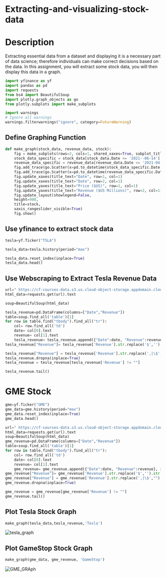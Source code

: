 # Extracting-and-visualizing-stock-data

# Description
Extracting essential data from a dataset and displaying it is a necessary part of data science; therefore individuals can make correct decisions based on the data. In this assignment, you will extract some stock data, you will then display this data in a graph.

```python
import yfinance as yf
import pandas as pd
import requests
from bs4 import BeautifulSoup
import plotly.graph_objects as go
from plotly.subplots import make_subplots
```
```python
import warnings
# Ignore all warnings
warnings.filterwarnings("ignore", category=FutureWarning)
```
<h2>Define Graphing Function</h2>

```python
def make_graph(stock_data, revenue_data, stock):
    fig = make_subplots(rows=2, cols=1, shared_xaxes=True, subplot_titles=("Historical Share Price", "Historical Revenue"), vertical_spacing = .3)
    stock_data_specific = stock_data[stock_data.Date <= '2021--06-14']
    revenue_data_specific = revenue_data[revenue_data.Date <= '2021-04-30']
    fig.add_trace(go.Scatter(x=pd.to_datetime(stock_data_specific.Date, infer_datetime_format=True), y=stock_data_specific.Close.astype("float"), name="Share Price"), row=1, col=1)
    fig.add_trace(go.Scatter(x=pd.to_datetime(revenue_data_specific.Date, infer_datetime_format=True), y=revenue_data_specific.Revenue.astype("float"), name="Revenue"), row=2, col=1)
    fig.update_xaxes(title_text="Date", row=1, col=1)
    fig.update_xaxes(title_text="Date", row=2, col=1)
    fig.update_yaxes(title_text="Price ($US)", row=1, col=1)
    fig.update_yaxes(title_text="Revenue ($US Millions)", row=2, col=1)
    fig.update_layout(showlegend=False,
    height=900,
    title=stock,
    xaxis_rangeslider_visible=True)
    fig.show()
```
<h2>Use yfinance to extract stock data</h2>

```python
tesla=yf.Ticker("TSLA")
```
```python
tesla_data=tesla.history(period="max")
```

```python
tesla_data.reset_index(inplace=True)
tesla_data.head()
```

<h2>Use Webscraping to Extract Tesla Revenue Data</h2>

```python
url=" https://cf-courses-data.s3.us.cloud-object-storage.appdomain.cloud/IBMDeveloperSkillsNetwork-PY0220EN-SkillsNetwork/labs/project/revenue.htm"
html_data=requests.get(url).text
```

```python
soup=BeautifulSoup(html_data)
```

```python
tesla_revenue=pd.DataFrame(columns=["Date","Revenue"])
table=soup.find_all('table')[1]
for row in table.find("tbody").find_all("tr"):
    col= row.find_all('td')
    date= col[0].text
    revenue= col[1].text
    tesla_revenue= tesla_revenue.append({"Date":date, "Revenue":revenue}, ignore_index = True)
tesla_revenue["Revenue"]= tesla_revenue['Revenue'].str.replace('$','').str.replace(',','')  
```

```python
tesla_revenue["Revenue"] = tesla_revenue['Revenue'].str.replace(',|\$',"")
tesla_revenue.dropna(inplace=True)
tesla_revenue = tesla_revenue[tesla_revenue['Revenue'] != ""]
```

```python
tesla_revenue.tail()
```
<h1>GME Stock</h1>

```python
gme=yf.Ticker("GME")
gme_data=gme.history(period="max")
gme_data.reset_index(inplace=True)
gme_data.head()
```

```python
url=" https://cf-courses-data.s3.us.cloud-object-storage.appdomain.cloud/IBMDeveloperSkillsNetwork-PY0220EN-SkillsNetwork/labs/project/stock.html"
html_data=requests.get(url).text
soup=BeautifulSoup(html_data)
gme_revenue=pd.DataFrame(columns=["Date","Revenue"])
table=soup.find_all('table')[1]
for row in table.find("tbody").find_all("tr"):
    col= row.find_all('td')
    date= col[0].text
    revenue= col[1].text
    gme_revenue= gme_revenue.append({"Date":date, "Revenue":revenue}, ignore_index = True)
gme_revenue["Revenue"]= gme_revenue['Revenue'].str.replace('$','').str.replace(',','') 
gme_revenue["Revenue"] = gme_revenue['Revenue'].str.replace(',|\$',"")
gme_revenue.dropna(inplace=True)

gme_revenue = gme_revenue[gme_revenue['Revenue'] != ""]
gme_revenue.tail()
```

<h2>Plot Tesla Stock Graph</h2>

```python
make_graph(tesla_data,tesla_revenue,'Tesla')
```

![tesla_graph](https://github.com/kartikeymx4/Extracting-and-visualizing-stock-data/assets/86483859/74622404-defa-4fc5-90a2-91b3e922b984)


<h2>Plot GameStop Stock Graph</h2>

```python
make_graph(gme_data, gme_revenue, 'GameStop')
```


![GME_GRAph](https://github.com/kartikeymx4/Extracting-and-visualizing-stock-data/assets/86483859/f5c254f2-877b-4a17-8585-9a7b1d0ce67e)



















